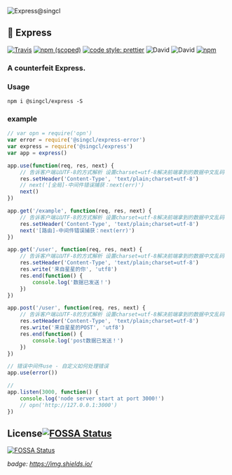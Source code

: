 ![Express@singcl](./src/img/express.jpg)
## 🐠 Express

[![Travis](https://img.shields.io/travis/singcl/express.svg?style=flat-square)](https://www.travis-ci.org/singcl/express)
[![npm (scoped)](https://img.shields.io/npm/v/@singcl/express.svg?style=flat-square)](https://www.npmjs.com/package/@singcl/express)
[![code style: prettier](https://img.shields.io/badge/code_style-prettier-10de6e.svg?style=flat-square)](https://github.com/prettier/prettier)
![David](https://img.shields.io/david/dev/singcl/express.svg?style=flat-square)
![David](https://img.shields.io/david/singcl/express.svg?style=flat-square)
[![npm](https://img.shields.io/npm/dm/@singcl/express.svg?style=flat-square)](https://www.npmjs.com/package/@singcl/express)

### A counterfeit Express.

### Usage
`npm i @singcl/express -S`

### example
```js
// var opn = require('opn')
var error = require('@singcl/express-error')
var express = require('@singcl/express')
var app = express()

app.use(function(req, res, next) {
    // 告诉客户端以UTF-8的方式解析 设置charset=utf-8解决前端拿到的数据中文乱码
    res.setHeader('Content-Type', 'text/plain;charset=utf-8')
    // next('[全局]-中间件错误捕获：next(err)')
    next()
})

app.get('/example', function(req, res, next) {
    // 告诉客户端以UTF-8的方式解析 设置charset=utf-8解决前端拿到的数据中文乱码
    res.setHeader('Content-Type', 'text/plain;charset=utf-8')
    next('[路由]-中间件错误捕获：next(err)')
})

app.get('/user', function(req, res, next) {
    // 告诉客户端以UTF-8的方式解析 设置charset=utf-8解决前端拿到的数据中文乱码
    res.setHeader('Content-Type', 'text/plain;charset=utf-8')
    res.write('来自星星的你', 'utf8')
    res.end(function() {
        console.log('数据已发送！')
    })
})

app.post('/user', function(req, res, next) {
    // 告诉客户端以UTF-8的方式解析 设置charset=utf-8解决前端拿到的数据中文乱码
    res.setHeader('Content-Type', 'text/plain;charset=utf-8')
    res.write('来自星星的POST', 'utf8')
    res.end(function() {
        console.log('post数据已发送！')
    })
})

// 错误中间件use - 自定义如何处理错误
app.use(error())

// 
app.listen(3000, function() {
    console.log('node server start at port 3000!')
    // opn('http://127.0.0.1:3000')
})
```

## License[![FOSSA Status](https://app.fossa.io/api/projects/git%2Bgithub.com%2Fsingcl%2Fexpress.svg?type=shield)](https://app.fossa.io/projects/git%2Bgithub.com%2Fsingcl%2Fexpress?ref=badge_shield)
[![FOSSA Status](https://app.fossa.io/api/projects/git%2Bgithub.com%2Fsingcl%2Fexpress.svg?type=large)](https://app.fossa.io/projects/git%2Bgithub.com%2Fsingcl%2Fexpress?ref=badge_large)

*badge: https://img.shields.io/*